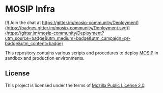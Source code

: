# MOSIP Infra

[![Join the chat at https://gitter.im/mosip-community/Deployment](https://badges.gitter.im/mosip-community/Deployment.svg)](https://gitter.im/mosip-community/Deployment?utm_source=badge&utm_medium=badge&utm_campaign=pr-badge&utm_content=badge)

This repository contains various scripts and procedures to deploy [MOSIP](https://docs.mosip.io/1.2.0) in sandbox and production environments.

## License
This project is licensed under the terms of [Mozilla Public License 2.0](LICENSE).
